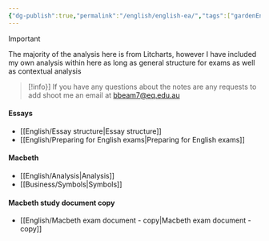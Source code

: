 ```yaml
---
{"dg-publish":true,"permalink":"/english/english-ea/","tags":["gardenEntry"]}
---
```


> [!important]
> The majority of the analysis here is from Litcharts, however I have included my own analysis within here as long as general structure for exams as well as contextual analysis
> >[!info}]
> >If you have any questions about the notes are any requests to add shoot me an email at bbeam7@eq.edu.au
#### Essays
- [[English/Essay structure\|Essay structure]]
- [[English/Preparing for English exams\|Preparing for English exams]]
#### Macbeth
- [[English/Analysis\|Analysis]]
- [[Business/Symbols\|Symbols]]
#### Macbeth study document copy
- [[English/Macbeth exam document - copy\|Macbeth exam document - copy]]